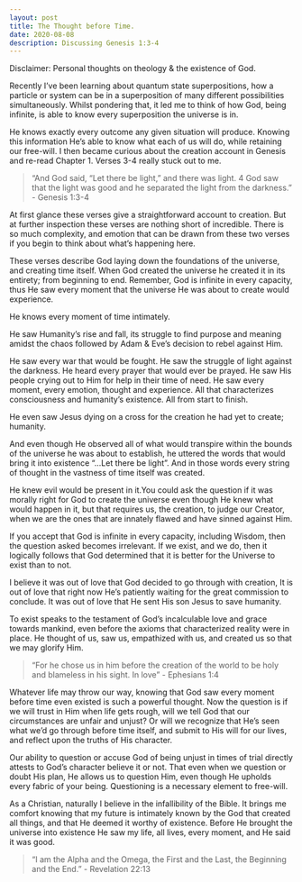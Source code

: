 ```yaml
---
layout: post
title: The Thought before Time.
date: 2020-08-08
description: Discussing Genesis 1:3-4
---
```


Disclaimer: Personal thoughts on theology & the existence of God.

Recently I’ve been learning about quantum state superpositions, how a particle or system can be in a superposition of many different possibilities simultaneously. Whilst pondering that, it led me to think of how God, being infinite, is able to know every superposition the universe is in. 

He knows exactly every outcome any given situation will produce. Knowing this information He’s able to know what each of us will do, while retaining our free-will. I then became curious about the creation account in Genesis and re-read Chapter 1. Verses 3-4 really stuck out to me.

> “And God said, “Let there be light,” and there was light. 4 God saw that the light was good and he separated the light from the darkness.” - Genesis 1:3-4

At first glance these verses give a straightforward account to creation. But at further inspection these verses are nothing short of incredible. There is so much complexity, and emotion that can be drawn from these two verses if you begin to think about what’s happening here. 

These verses describe God laying down the foundations of the universe, and creating time itself. When God created the universe he created it in its entirety; from beginning to end. Remember, God is infinite in every capacity, thus He saw every moment that the universe He was about to create would experience.

He knows every moment of time intimately. 

He saw Humanity’s rise and fall, its struggle to find purpose and meaning amidst the chaos followed by Adam & Eve’s decision to rebel against Him.

He saw every war that would be fought.
He saw the struggle of light against the darkness. 
He heard every prayer that would ever be prayed.
He saw His people crying out to Him for help in their time of need.
He saw every moment, every emotion, thought and experience.
All that characterizes consciousness and humanity’s existence. All from start to finish.

He even saw Jesus dying on a cross for the creation he had yet to create; humanity.

And even though He observed all of what would transpire within the bounds of the universe he was about to establish, he uttered the words that would bring it into existence “...Let there be light”. And in those words every string of thought in the vastness of time itself was created.

He knew evil would be present in it.You could ask the question if it was morally right for God to create the universe even though He knew what would happen in it, but that requires us, the creation, to judge our Creator, when we are the ones that are innately flawed and have sinned against Him.

If you accept that God is infinite in every capacity, including Wisdom, then the question asked becomes irrelevant. If we exist, and we do, then it logically follows that God determined that it is better for the Universe to exist than to not.

I believe it was out of love that God decided to go through with creation, It is out of love that right now He’s patiently waiting for the great commission to conclude. It was out of love that He sent His son Jesus to save humanity.

To exist speaks to the testament of God’s incalculable love and grace towards mankind, even before the axioms that characterized reality were in place. He thought of us, saw us, empathized with us, and created us so that we may glorify Him. 

> “For he chose us in him before the creation of the world to be holy and blameless in his sight. In love” - Ephesians 1:4

Whatever life may throw our way, knowing that God saw every moment before time even existed is such a powerful thought. Now the question is if we will trust in Him when life gets rough, will we tell God that our circumstances are unfair and unjust? Or will we recognize that He’s seen what we’d go through before time itself, and submit to His will for our lives, and reflect upon the truths of His character. 

Our ability to question or accuse God of being unjust in times of trial directly attests to God’s character believe it or not. That even when we question or doubt His plan, He allows us to question Him, even though He upholds every fabric of your being. Questioning is a necessary element to free-will.

As a Christian, naturally I believe in the infallibility of the Bible. It brings me comfort knowing that my future is intimately known by the God that created all things, and that He deemed it worthy of existence. Before He brought the universe into existence He saw my life, all lives, every moment, and He said it was good.


> “I am the Alpha and the Omega, the First and the Last, the Beginning and the End.” - Revelation 22:13

